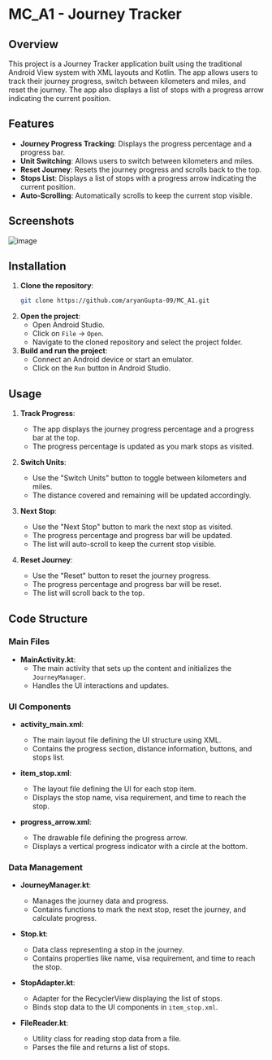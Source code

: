 # MC_A1 - Journey Tracker

## Overview

This project is a Journey Tracker application built using the traditional Android View system with XML layouts and Kotlin. The app allows users to track their journey progress, switch between kilometers and miles, and reset the journey. The app also displays a list of stops with a progress arrow indicating the current position.

## Features

- **Journey Progress Tracking**: Displays the progress percentage and a progress bar.
- **Unit Switching**: Allows users to switch between kilometers and miles.
- **Reset Journey**: Resets the journey progress and scrolls back to the top.
- **Stops List**: Displays a list of stops with a progress arrow indicating the current position.
- **Auto-Scrolling**: Automatically scrolls to keep the current stop visible.

## Screenshots

![image](https://github.com/user-attachments/assets/4d19a694-b9e7-465f-885a-3f8f5ef3664b)

## Installation

1. **Clone the repository**:
    ```sh
    git clone https://github.com/aryanGupta-09/MC_A1.git
    ```
2. **Open the project**:
    - Open Android Studio.
    - Click on `File` -> `Open`.
    - Navigate to the cloned repository and select the project folder.
3. **Build and run the project**:
    - Connect an Android device or start an emulator.
    - Click on the `Run` button in Android Studio.

## Usage

1. **Track Progress**:
    - The app displays the journey progress percentage and a progress bar at the top.
    - The progress percentage is updated as you mark stops as visited.

2. **Switch Units**:
    - Use the "Switch Units" button to toggle between kilometers and miles.
    - The distance covered and remaining will be updated accordingly.

3. **Next Stop**:
    - Use the "Next Stop" button to mark the next stop as visited.
    - The progress percentage and progress bar will be updated.
    - The list will auto-scroll to keep the current stop visible.

4. **Reset Journey**:
    - Use the "Reset" button to reset the journey progress.
    - The progress percentage and progress bar will be reset.
    - The list will scroll back to the top.

## Code Structure

### Main Files

- **MainActivity.kt**:
    - The main activity that sets up the content and initializes the `JourneyManager`.
    - Handles the UI interactions and updates.

### UI Components

- **activity_main.xml**:
    - The main layout file defining the UI structure using XML.
    - Contains the progress section, distance information, buttons, and stops list.

- **item_stop.xml**:
    - The layout file defining the UI for each stop item.
    - Displays the stop name, visa requirement, and time to reach the stop.

- **progress_arrow.xml**:
    - The drawable file defining the progress arrow.
    - Displays a vertical progress indicator with a circle at the bottom.

### Data Management

- **JourneyManager.kt**:
    - Manages the journey data and progress.
    - Contains functions to mark the next stop, reset the journey, and calculate progress.

- **Stop.kt**:
    - Data class representing a stop in the journey.
    - Contains properties like name, visa requirement, and time to reach the stop.

- **StopAdapter.kt**:
    - Adapter for the RecyclerView displaying the list of stops.
    - Binds stop data to the UI components in `item_stop.xml`.

- **FileReader.kt**:
    - Utility class for reading stop data from a file.
    - Parses the file and returns a list of stops.
